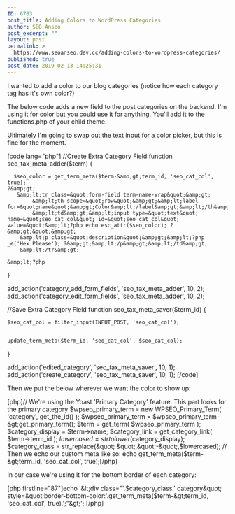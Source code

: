 ```yaml
---
ID: 6703
post_title: Adding Colors to WordPress Categories
author: SEO Anseo
post_excerpt: ""
layout: post
permalink: >
  https://www.seoanseo.dev.cc/adding-colors-to-wordpress-categories/
published: true
post_date: 2019-02-13 14:25:31
---
```

<!-- wp:paragraph -->
<p>I wanted to add a color to our blog categories (notice how each category tag has it's own color?)
</p>
<!-- /wp:paragraph -->

<!-- wp:paragraph -->
<p>
The below code adds a new field to the post categories on the backend. I'm using it for color but you could use it for anything. You'll add it to the functions.php of your child theme.
</p>
<!-- /wp:paragraph -->

<!-- wp:paragraph -->
<p>
Ultimately I'm going to swap out the text input for a color picker, but this is fine for the moment.
<br></p>
<!-- /wp:paragraph -->

<!-- wp:shortcode -->
[code lang="php"]
//Create Extra Category Field
function seo_tax_meta_adder($term) {
     
      $seo_color = get_term_meta($term-&amp;gt;term_id, 'seo_cat_col', true);
    ?&amp;gt;
       &amp;lt;tr class=&quot;form-field term-name-wrap&quot;&amp;gt;
            &amp;lt;th scope=&quot;row&quot;&amp;gt;&amp;lt;label for=&quot;name&quot;&amp;gt;Color&amp;lt;/label&amp;gt;&amp;lt;/th&amp;gt;
            &amp;lt;td&amp;gt;&amp;lt;input type=&quot;text&quot; name=&quot;seo_cat_col&quot; id=&quot;seo_cat_col&quot; value=&quot;&amp;lt;?php echo esc_attr($seo_color); ?&amp;gt;&quot;&amp;gt;
        &amp;lt;p class=&quot;description&quot;&amp;gt;&amp;lt;?php _e('Hex Please'); ?&amp;gt;&amp;lt;/p&amp;gt;&amp;lt;/td&amp;gt;
        &amp;lt;/tr&amp;gt;
 
    &amp;lt;?php
}
 
 
add_action('category_add_form_fields', 'seo_tax_meta_adder', 10, 2);
add_action('category_edit_form_fields', 'seo_tax_meta_adder', 10, 2);
 
 
//Save Extra Category Field
function seo_tax_meta_saver($term_id) {
 
    $seo_cat_col = filter_input(INPUT_POST, 'seo_cat_col');
 
 
    update_term_meta($term_id, 'seo_cat_col', $seo_cat_col);
 
}
 
add_action('edited_category', 'seo_tax_meta_saver', 10, 1);
add_action('create_category', 'seo_tax_meta_saver', 10, 1);
[/code]
<!-- /wp:shortcode -->

<!-- wp:paragraph -->
<p> Then we put the below wherever we want the color to show up: </p>
<!-- /wp:paragraph -->

<!-- wp:shortcode -->
[php]// We're using the Yoast 'Primary Category' feature. This part looks for the primary category
		$wpseo_primary_term = new WPSEO_Primary_Term( 'category', get_the_id() );
		$wpseo_primary_term = $wpseo_primary_term-&amp;gt;get_primary_term();
		$term = get_term( $wpseo_primary_term );
$category_display = $term-&gt;name;
			$category_link = get_category_link( $term-&gt;term_id );
			$lowercased = strtolower($category_display);
		$category_class = str_replace(&quot; &quot;,&quot;-&quot;,$lowercased);
// Then we echo our custom meta like so:
echo get_term_meta($term-&amp;gt;term_id, 'seo_cat_col', true);[/php]
<!-- /wp:shortcode -->

<!-- wp:paragraph -->
<p>

In our case we're using it for the bottom border of each category:
</p>
<!-- /wp:paragraph -->

<!-- wp:shortcode -->
[php firstline="87"]echo '&amp;lt;div class=&quot;'.$category_class.' category&quot; style=&quot;border-bottom-color:'.get_term_meta($term-&amp;gt;term_id, 'seo_cat_col', true).';&quot;&amp;gt;';
[/php]
<!-- /wp:shortcode -->
